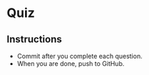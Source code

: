 # Quiz
## Instructions
- Commit after you complete each question.
- When you are done, push to GitHub.
